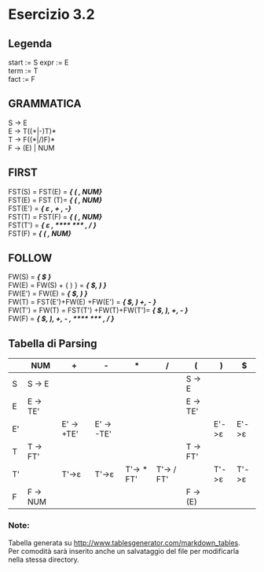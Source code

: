 # Esercizio 3.2

## Legenda  
start := S
expr := E  
term := T    
fact := F  

## GRAMMATICA   
S -> E   
E -> T((+|-)T)\*     
T -> F((\*|/)F)\*   
F -> (E) | NUM


## FIRST

FST(S) = FST(E) =  ***{ ( , NUM}***    
FST(E) = FST (T)=  ***{ ( , NUM}***  
FST(E') = ***{ ε , + , -}***  
FST(T) = FST(F) = ***{ ( , NUM}***  
FST(T') = ***{ ε , **** *** , / }***  
FST(F) =  ***{ ( , NUM}***  

## FOLLOW

FW(S) = ***{ $ }***  
FW(E) = FW(S) + { ) } =   ***{ $, ) }***  
FW(E') = FW(E) = ***{ $, ) }***  
FW(T) = FST(E')+FW(E) +FW(E') = ***{ $, ) +, - }***  
FW(T') = FW(T) = FST(T') +FW(T)+FW(T')=  ***{ $, ), +, - }***  
FW(F) = ***{ $, ), +, - , **** *** , / }***  


## Tabella di Parsing
|    | NUM      | +          | -          | *          | /          | (        | )     | $     |
|----|----------|------------|------------|------------|------------|----------|-------|-------|
| S  | S -> E   |            |            |            |            | S -> E   |       |       |
| E  | E -> TE' |            |            |            |            | E -> TE' |       |       |
| E' |          | E' -> +TE' | E' -> -TE' |            |            |          | E'->ε | E'->ε |
| T  | T -> FT' |            |            |            |            | T -> FT' |       |       |
| T' |          | T'->ε      | T'->ε      | T'-> * FT' | T'-> / FT' |          | T'->ε | T'->ε |
|  F | F -> NUM |            |            |            |            | F -> (E) |       |       |       |  

### Note:
Tabella generata su http://www.tablesgenerator.com/markdown_tables.  
Per comodità sarà inserito anche un salvataggio del file per modificarla nella stessa directory.
